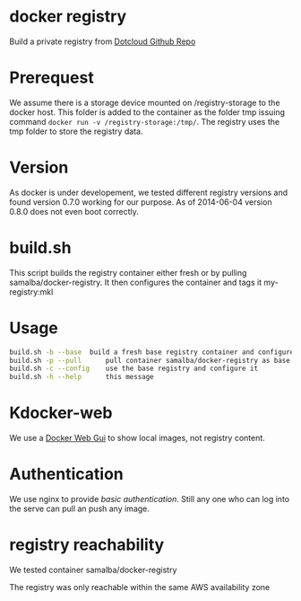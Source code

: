 docker registry
=
Build a private registry from [Dotcloud Github Repo](https://github.com/dotcloud/docker-registry)

Prerequest
===
We assume there is a storage device mounted on /registry-storage to the docker host.
This folder is added to the container as the folder tmp  issuing command 
`docker run -v /registry-storage:/tmp/`. 
The registry uses the tmp folder to store the registry data.

Version
=====
As docker is under developement, we tested different registry versions
and found version 0.7.0 working for our purpose. As of 2014-06-04 
version 0.8.0 does not even boot correctly. 


build.sh
===
This script builds the registry container either fresh or by pulling samalba/docker-registry.
It then configures the container and tags it my-registry:mkl

Usage
====

```bash
build.sh -b --base	build a fresh base registry container and configure it
build.sh -p --pull      pull container samalba/docker-registry as base and configure it
build.sh -c --config	use the base registry and configure it
build.sh -h --help      this message
```

Kdocker-web
======
We use a [Docker Web Gui](https://github.com/tsaikd/kdocker-web) to show local images, 
not registry content. 

Authentication
=====
We use nginx to provide *basic authentication*. Still any one who can log into the
serve can pull an push any image. 

registry reachability
========

We tested container samalba/docker-registry 

The registry was only reachable within the same AWS availability zone
